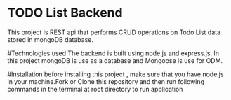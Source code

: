# TODO List Backend
This project is REST api that performs CRUD operations on Todo List data stored in mongoDB database.

#Technologies used
The backend is built using node.js and express.js. In this project mongoDB is use as a database and Mongoose is use for ODM.

#Installation
before installing this project , make sure that you have node.js in your machine.Fork or Clone this repository and then run following commands in the terminal at root directory to run application


